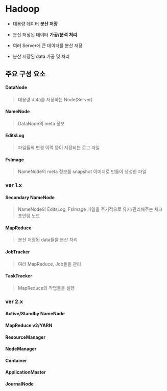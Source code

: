 # Hadoop
- 대용량 데이터 **분산 저장**
- 분산 저장된 데이터 **가공/분석 처리**

- 여러 Server에 큰 데이터를 분산 저장
- 분산 저장된 data 가공 및 처리

## 주요 구성 요소

#### DataNode
> 대용량 data를 저장하는 Node(Server)

#### NameNode
> DataNode의 meta 정보

#### EditsLog
> 파일들의 변경 이력 등이 저장되는 로그 파일

#### FsImage 
> NameNode의 meta 정보를 snapshot 이미지로 만들어 생성한 파일

### ver 1.x

#### Secondary NameNode
> NameNode의 EditsLog, FsImage 파일을 주기적으로 유지/관리해주는 체크포인팅 노드

#### MapReduce
> 분산 저장된 data들을 분산 처리

#### JobTracker
> 여러 MapReduce, Job들을 관리

#### TaskTracker
> MapReduce의 작업들을 실행

### ver 2.x

#### Active/Standby NameNode

#### MapReduce v2/YARN

#### ResourceManager

#### NodeManager

#### Container

#### ApplicationMaster

#### JournalNode

